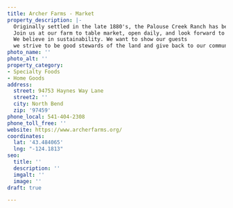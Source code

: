 ```yaml
---
title: Archer Farms - Market
property_description: |-
  Originally settled in the late 1880's, the Palouse Creek Ranch has been brought to life once more by Angie and Patrick Archer. The impressive traditional red barn and natural settings on over 20 private acres makes the perfect backdrop for intimate weddings, elopements, receptions, graduation parties, quinceañera, community events, and more.
  Join us at our farm to table market, open daily, and look forward to our exclusive dining event: Trinity ; a limited guest farm to table specialty restaurant; offering seasonal Pacific Northwest Cuisine, highlighting locally foraged ingredients.
  We believe in sustainability. We want to show our guests
  we strive to be good stewards of the land and give back to our community through sustainable sourcing and donations to local nonprofits that serve families, women, and veterans.
photo_name: ''
photo_alt: ''
property_category:
- Specialty Foods
- Home Goods
address:
  street: 94753 Haynes Way Lane
  street2: ''
  city: North Bend
  zip: '97459'
phone_local: 541-404-2308
phone_toll_free: ''
website: https://www.archerfarms.org/
coordinates:
  lat: '43.484065'
  lng: "-124.1813"
seo:
  title: ''
  description: ''
  imgalt: ''
  image: ''
draft: true

---
```

